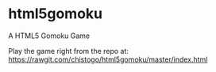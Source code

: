 # html5gomoku
A HTML5 Gomoku Game

Play the game right from the repo at:
https://rawgit.com/chistogo/html5gomoku/master/index.html
